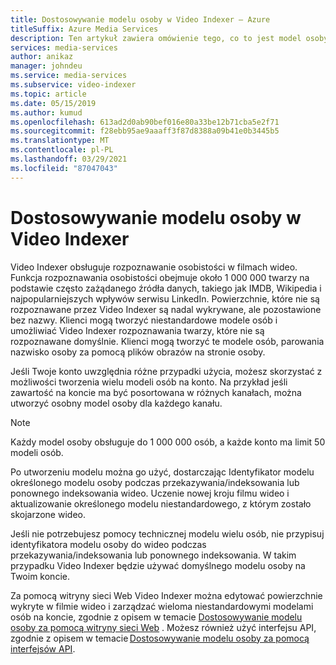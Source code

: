 ```yaml
---
title: Dostosowywanie modelu osoby w Video Indexer — Azure
titleSuffix: Azure Media Services
description: Ten artykuł zawiera omówienie tego, co to jest model osoby w Video Indexer i jak go dostosować.
services: media-services
author: anikaz
manager: johndeu
ms.service: media-services
ms.subservice: video-indexer
ms.topic: article
ms.date: 05/15/2019
ms.author: kumud
ms.openlocfilehash: 613ad2d0ab90bef016e80a33be12b71cba5e2f71
ms.sourcegitcommit: f28ebb95ae9aaaff3f87d8388a09b41e0b3445b5
ms.translationtype: MT
ms.contentlocale: pl-PL
ms.lasthandoff: 03/29/2021
ms.locfileid: "87047043"
---
```

# <a name="customize-a-person-model-in-video-indexer"></a>Dostosowywanie modelu osoby w Video Indexer

Video Indexer obsługuje rozpoznawanie osobistości w filmach wideo. Funkcja rozpoznawania osobistości obejmuje około 1 000 000 twarzy na podstawie często zażądanego źródła danych, takiego jak IMDB, Wikipedia i najpopularniejszych wpływów serwisu LinkedIn. Powierzchnie, które nie są rozpoznawane przez Video Indexer są nadal wykrywane, ale pozostawione bez nazwy. Klienci mogą tworzyć niestandardowe modele osób i umożliwiać Video Indexer rozpoznawania twarzy, które nie są rozpoznawane domyślnie. Klienci mogą tworzyć te modele osób, parowania nazwisko osoby za pomocą plików obrazów na stronie osoby.  

Jeśli Twoje konto uwzględnia różne przypadki użycia, możesz skorzystać z możliwości tworzenia wielu modeli osób na konto. Na przykład jeśli zawartość na koncie ma być posortowana w różnych kanałach, można utworzyć osobny model osoby dla każdego kanału. 

> [!NOTE]
> Każdy model osoby obsługuje do 1 000 000 osób, a każde konto ma limit 50 modeli osób. 

Po utworzeniu modelu można go użyć, dostarczając Identyfikator modelu określonego modelu osoby podczas przekazywania/indeksowania lub ponownego indeksowania wideo. Uczenie nowej kroju filmu wideo i aktualizowanie określonego modelu niestandardowego, z którym zostało skojarzone wideo. 

Jeśli nie potrzebujesz pomocy technicznej modelu wielu osób, nie przypisuj identyfikatora modelu osoby do wideo podczas przekazywania/indeksowania lub ponownego indeksowania. W takim przypadku Video Indexer będzie używać domyślnego modelu osoby na Twoim koncie. 

Za pomocą witryny sieci Web Video Indexer można edytować powierzchnie wykryte w filmie wideo i zarządzać wieloma niestandardowymi modelami osób na koncie, zgodnie z opisem w temacie [Dostosowywanie modelu osoby za pomocą witryny sieci Web](customize-person-model-with-website.md) . Możesz również użyć interfejsu API, zgodnie z opisem w temacie [Dostosowywanie modelu osoby za pomocą interfejsów API](customize-person-model-with-api.md).
